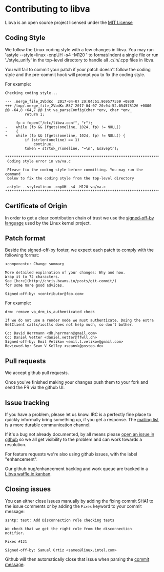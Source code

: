 # Contributing to libva

Libva is an open source project licensed under the [MIT License](https://opensource.org/licenses/MIT)

## Coding Style

We follow the Linux coding style with a few changes in libva. You may run 'astyle --style=linux -cnpUH -s4 -M120 <file>'
to format/indent a single file or run './style_unify' in the top-level directory to handle all .c/.h/.cpp files in libva.

You will fail to commit your patch if your patch doesn't follow the coding style and the pre-commit hook will prompt you to fix
the coding style.

For example:

```
Checking coding style...

--- .merge_file_2VbdKc  2017-04-07 20:04:51.969577559 +0800
+++ /tmp/.merge_file_2VbdKc.B57 2017-04-07 20:04:52.054578126 +0800
@@ -64,8 +64,7 @@ int va_parseConfig(char *env, char *env_
         return 1;

     fp = fopen("/etc/libva.conf", "r");
-    while (fp && (fgets(oneline, 1024, fp) != NULL))
-    {
+    while (fp && (fgets(oneline, 1024, fp) != NULL)) {
         if (strlen(oneline) == 1)
             continue;
         token = strtok_r(oneline, "=\n", &saveptr);

**************************************************************************
 Coding style error in va/va.c

 Please fix the coding style before committing. You may run the command
 below to fix the coding style from the top-level directory

 astyle --style=linux -cnpUH -s4 -M120 va/va.c
**************************************************************************
```

## Certificate of Origin

In order to get a clear contribution chain of trust we use the [signed-off-by language](https://01.org/community/signed-process)
used by the Linux kernel project.  
## Patch format

Beside the signed-off-by footer, we expect each patch to comply with the following format:

```
<component>: Change summary

More detailed explanation of your changes: Why and how.
Wrap it to 72 characters.
See [here](http://chris.beams.io/posts/git-commit/)
for some more good advices.

Signed-off-by: <contributor@foo.com>
```

For example:

```
drm: remove va_drm_is_authenticated check
    
If we do not use a render node we must authenticate. Doing the extra
GetClient calls/ioctls does not help much, so don't bother.
    
Cc: David Herrmann <dh.herrmann@gmail.com>
Cc: Daniel Vetter <daniel.vetter@ffwll.ch>
Signed-off-by: Emil Velikov <emil.l.velikov@gmail.com>
Reviewed-by: Sean V Kelley <seanvk@posteo.de>
```

## Pull requests

We accept github pull requests.

Once you've finished making your changes push them to your fork and send the PR via the github UI.

## Issue tracking

If you have a problem, please let us know.  IRC is a perfectly fine place
to quickly informally bring something up, if you get a response.  The
[mailing list](https://lists.01.org/mailman/listinfo/intel-vaapi-media)
is a more durable communication channel.

If it's a bug not already documented, by all means please [open an
issue in github](https://github.com/01org/libva/issues/new) so we all get visibility
to the problem and can work towards a resolution.

For feature requests we're also using github issues, with the label
"enhancement".

Our github bug/enhancement backlog and work queue are tracked in a
[Libva waffle.io kanban](https://waffle.io/01org/libva).

## Closing issues

You can either close issues manually by adding the fixing commit SHA1 to the issue
comments or by adding the `Fixes` keyword to your commit message:

```
ssntp: test: Add Disconnection role checking tests

We check that we get the right role from the disconnection
notifier.

Fixes #121

Signed-off-by: Samuel Ortiz <sameo@linux.intel.com>
```

Github will then automatically close that issue when parsing the
[commit message](https://help.github.com/articles/closing-issues-via-commit-messages/).
